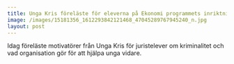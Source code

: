 ```yaml
---
title: Unga Kris föreläste för eleverna på Ekonomi programmets inriktning Juridik
image: /images/15181356_1612293842121468_47045289767945240_n.jpg
layout: post
---
```


Idag föreläste motivatörer från Unga Kris för juristelever om kriminalitet och vad organisation gör för att hjälpa unga vidare.

